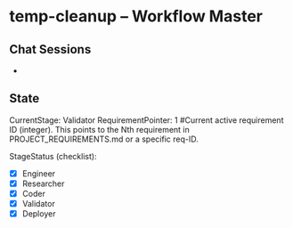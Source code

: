 # temp-cleanup – Workflow Master

## Chat Sessions
- <current-chat-id>  <!-- append new IDs if the convo reopens later -->

## State
CurrentStage: Validator
RequirementPointer: 1 #Current active requirement ID (integer). This points to the Nth requirement in PROJECT_REQUIREMENTS.md or a specific req-ID.

StageStatus (checklist):
- [x] Engineer
- [x] Researcher
- [x] Coder
- [x] Validator
- [x] Deployer

<!-- When advancing from Validator to Engineer (starting a new requirement cycle), RequirementPointer is auto-incremented by advance_stage.py, and the completed requirement in PROJECT_REQUIREMENTS.md is auto-checked. If all requirements are done, manually set CurrentStage to a terminal state like 'ProjectComplete' or similar. -->
